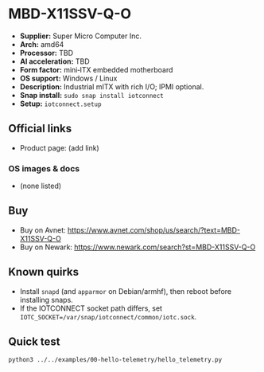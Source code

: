 # MBD-X11SSV-Q-O

- **Supplier:** Super Micro Computer  Inc.
- **Arch:** amd64
- **Processor:** TBD
- **AI acceleration:** TBD
- **Form factor:** mini‑ITX embedded motherboard
- **OS support:** Windows / Linux
- **Description:** Industrial mITX with rich I/O; IPMI optional.
- **Snap install:** `sudo snap install iotconnect`
- **Setup:** `iotconnect.setup`

## Official links
- Product page: (add link)

### OS images & docs
- (none listed)

## Buy
- Buy on Avnet: https://www.avnet.com/shop/us/search/?text=MBD-X11SSV-Q-O
- Buy on Newark: https://www.newark.com/search?st=MBD-X11SSV-Q-O

## Known quirks
- Install `snapd` (and `apparmor` on Debian/armhf), then reboot before installing snaps.
- If the IOTCONNECT socket path differs, set `IOTC_SOCKET=/var/snap/iotconnect/common/iotc.sock`.

## Quick test
```bash
python3 ../../examples/00-hello-telemetry/hello_telemetry.py
```
